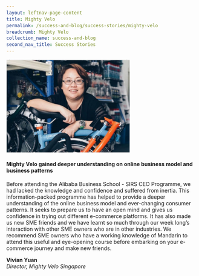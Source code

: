 ```yaml
---
layout: leftnav-page-content
title: Mighty Velo
permalink: /success-and-blog/success-stories/mighty-velo
breadcrumb: Mighty Velo
collection_name: success-and-blog
second_nav_title: Success Stories
---
```

<img src="/images-2021/SuccessStories-MightyVelo.png" style="width:65%;">

<h4>Mighty Velo gained deeper understanding on online business model and business patterns</h4>

<p>Before attending the Alibaba Business School - SIRS CEO Programme, we had lacked the knowledge and confidence and suffered from inertia. This information-packed 
programme has helped to provide a deeper understanding of the online business model and ever-changing consumer patterns. It seeks to prepare us to have an open mind 
and gives us confidence in trying out different e-commerce platforms. It has also made us new SME friends and we have learnt so much through our week long’s interaction 
with other SME owners who are in other industries. We recommend SME owners who have a working knowledge of Mandarin to attend this useful and eye-opening course before 
embarking on your e-commerce journey and make new friends.</p>

<b>Vivian Yuan</b><br>
<em>Director, Mighty Velo Singapore</em>
